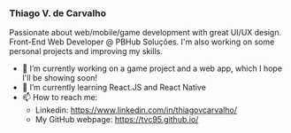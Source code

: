 ### Thiago V. de Carvalho

Passionate about web/mobile/game development with great UI/UX design. Front-End Web Developer @ PBHub Soluções.
I'm also working on some personal projects and improving my skills.
- 🔭 I’m currently working on a game project and a web app, which I hope I'll be showing soon!
- 🌱 I’m currently learning React.JS and React Native
- 📫 How to reach me:
    - Linkedin: https://www.linkedin.com/in/thiagovcarvalho/
    - My GitHub webpage: https://tvc95.github.io/


<!--
**tvc95/tvc95** is a ✨ _special_ ✨ repository because its `README.md` (this file) appears on your GitHub profile.

Here are some ideas to get you started:

- 🔭 I’m currently working on ...
- 🌱 I’m currently learning ...
- 👯 I’m looking to collaborate on ...
- 🤔 I’m looking for help with ...
- 💬 Ask me about ...
- 📫 How to reach me: ...
- 😄 Pronouns: ...
- ⚡ Fun fact: ...
-->
